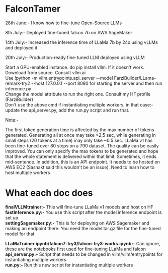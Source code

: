 # FalconTamer
28th June:- I know how to fine-tune Open-Source LLMs

8th July:- Deployed fine-tuned falcon 7b on AWS SageMaker

14th July:- Increased the inference time of LLaMa 7b by 24x using vLLMs and deployed it

20th July:- Production-ready fine-tuned LLM deployed using vLLM



Start a GPU-enabled instance. do pip install vllm. If it doesn't work. Download from source. Consult vllm.ai  
Use !python -m vllm.entrypoints.api_server --model FarziBuilder/LLama-remark-try2 --host 127.0.0.1 --port 8080 for starting the server and then run inference.py    
Change the model attribute to run the right one. Consult my HF profile (FarziBuilder)  
Don't use the above cmd if instantiating multiple workers, in that case:- update the api_server.py, add the run.py script and run that.

Note:-

The first token generation time is affected by the max number of tokens generated. Generating all at once may take >2.5 sec, while generating in small steps (20 tokens at a time) may only take ~0.5 sec.
LLaMa v1 has been fine-tuned over 80 steps on a 790 dataset. The quality can be easily improved.
You can only specify the max tokens to be generated and hope that the whole statement is delivered within that limit. Sometimes, it ends mid-sentence.
In addition, this is an API endpoint. It needs to be hosted on AWS EC2 (Sashakt said this wouldn't be an issue). 
Need to learn how to host multiple workers  

# What each doc does
**finalVLLMtrainer:-** This will fine-tune LLaMa v1 models and host on HF  
**fastInference.py:-** You use this script after the model inference endpoint is set up  
**settingSagemaker.py:-** This is for deploying on AWS Sagemaker and making an endpoint there. You need the model.tar.gz file for the fine-tuned model for that

**LLaMaTrainer.ipynb/falcon7-try3/falcon-try3-works.ipynb:-** Can ignore, these are the notebooks first used for fine-tuning LLaMa and falcon  
**api_server.py:-** Script that needs to be changed in vllm/vllm/entrypoints for instantiating multiple workers  
**run.py:-** Run this new script for instantiating multiple workers
